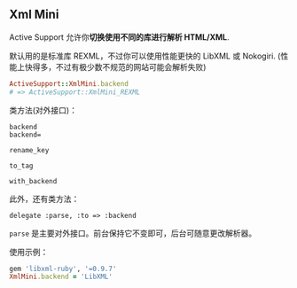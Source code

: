 ## Xml Mini

Active Support 允许你**切换使用不同的库进行解析 HTML/XML**.

默认用的是标准库 REXML，不过你可以使用性能更快的 LibXML 或 Nokogiri. (性能上快得多，不过有极少数不规范的网站可能会解析失败)

```ruby
ActiveSupport::XmlMini.backend
# => ActiveSupport::XmlMini_REXML
```

类方法(对外接口)：

```
backend
backend=

rename_key

to_tag

with_backend
```

此外，还有类方法：

```
delegate :parse, :to => :backend
```

`parse` 是主要对外接口。前台保持它不变即可，后台可随意更改解析器。

使用示例：

```ruby
gem 'libxml-ruby', '=0.9.7'
XmlMini.backend = 'LibXML'
```
